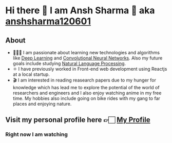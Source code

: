 # Hi there 👋 I am Ansh Sharma 🤙 aka [anshsharma120601](https://ansh-sharma.com/)
## About
* 🧑🏽‍💻 I am passionate about learning new technologies and algorithms like [Deep Learning](https://en.wikipedia.org/wiki/Deep_learning) and [Convolutional Neural Networks](https://en.wikipedia.org/wiki/Convolutional_neural_network). Also my future goals include studying [Natural Language Processing](https://en.wikipedia.org/wiki/Natural_language_processing).
* ⚛️ I have previously worked in Front-end web development using Reactjs at a local startup.
* 🎬 I am interested in reading reasearch papers due to my hunger for knowledge which has lead me to explore the potential of the world of researchers and engineers and I also enjoy watching anime in my free time. My hobbies also include going on bike rides with my gang to far places and enjoying nature.

## Visit my personal profile here 👉🏻 [My Profile](https://ansh-sharma.com/)

### Right now I am watching 
